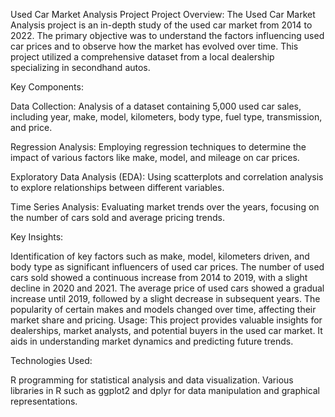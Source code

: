 Used Car Market Analysis Project
Project Overview:
The Used Car Market Analysis project is an in-depth study of the used car market from 2014 to 2022. The primary objective was to understand the factors influencing used car prices and to observe how the market has evolved over time. This project utilized a comprehensive dataset from a local dealership specializing in secondhand autos.

Key Components:

Data Collection: Analysis of a dataset containing 5,000 used car sales, including year, make, model, kilometers, body type, fuel type, transmission, and price.

Regression Analysis: Employing regression techniques to determine the impact of various factors like make, model, and mileage on car prices.

Exploratory Data Analysis (EDA): Using scatterplots and correlation analysis to explore relationships between different variables.

Time Series Analysis: Evaluating market trends over the years, focusing on the number of cars sold and average pricing trends.

Key Insights:

Identification of key factors such as make, model, kilometers driven, and body type as significant influencers of used car prices.
The number of used cars sold showed a continuous increase from 2014 to 2019, with a slight decline in 2020 and 2021.
The average price of used cars showed a gradual increase until 2019, followed by a slight decrease in subsequent years.
The popularity of certain makes and models changed over time, affecting their market share and pricing.
Usage:
This project provides valuable insights for dealerships, market analysts, and potential buyers in the used car market. It aids in understanding market dynamics and predicting future trends.

Technologies Used:

R programming for statistical analysis and data visualization.
Various libraries in R such as ggplot2 and dplyr for data manipulation and graphical representations.
